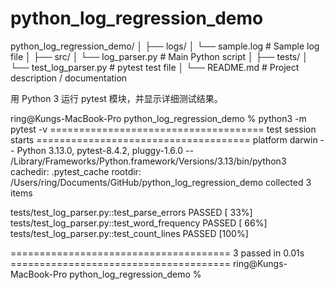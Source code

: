 # python_log_regression_demo

python_log_regression_demo/
│
├── logs/
│   └── sample.log          # Sample log file
│
├── src/
│   └── log_parser.py       # Main Python script
│
├── tests/
│   └── test_log_parser.py  # pytest test file
│
└── README.md               # Project description / documentation






用 Python 3 运行 pytest 模块，并显示详细测试结果。

ring@Kungs-MacBook-Pro python_log_regression_demo % python3 -m pytest -v
===================================== test session starts =====================================
platform darwin -- Python 3.13.0, pytest-8.4.2, pluggy-1.6.0 -- /Library/Frameworks/Python.framework/Versions/3.13/bin/python3
cachedir: .pytest_cache
rootdir: /Users/ring/Documents/GitHub/python_log_regression_demo
collected 3 items                                                                             

tests/test_log_parser.py::test_parse_errors PASSED                                      [ 33%]
tests/test_log_parser.py::test_word_frequency PASSED                                    [ 66%]
tests/test_log_parser.py::test_count_lines PASSED                                       [100%]

====================================== 3 passed in 0.01s ======================================
ring@Kungs-MacBook-Pro python_log_regression_demo % 
